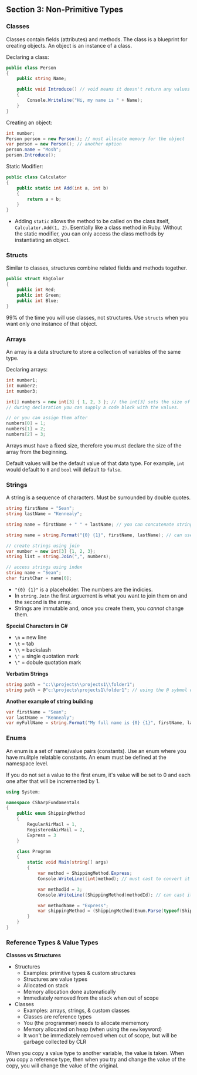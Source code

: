 ## **Section 3: Non-Primitive Types**

### **Classes**

Classes contain fields (attributes) and methods. The class is a blueprint for creating objects. An object is an instance of a class.

Declaring a class: 
```csharp
public class Person 
{
    public string Name;

    public void Introduce() // void means it doesn't return any values
    {
        Console.Writeline("Hi, my name is " + Name);
    }
}
```

Creating an object:
```csharp
int number;
Person person = new Person(); // must allocate memory for the object
var person = new Person(); // another option
person.name = "Mosh";
person.Introduce();
```

Static Modifier:
```csharp
public class Calculator 
{
    public static int Add(int a, int b)
    {
        return a + b;
    }
}
```
* Adding `static` allows the method to be called on the class itself, `Calculator.Add(1, 2)`. Esentially like a class method in Ruby. Without the static modifier, you can only access the class methods by instantiating an object. 

### **Structs**

Similar to classes, structures combine related fields and methods together.
```csharp
public struct RbgColor
{
    public int Red;
    public int Green;
    public int Blue;
}
```

99% of the time you will use classes, not structures. Use `structs` when you want only one instance of that object.

### **Arrays**

An array is a data structure to store a collection of variables of the same type. 

Declaring arrays:
```csharp
int number1;
int number2;
int number3;

int[] numbers = new int[3] { 1, 2, 3 }; // the int[3] sets the size of the array
// during declaration you can supply a code block with the values.

// or you can assign them after
numbers[0] = 1;
numbers[1] = 2;
numbers[2] = 3;
```

Arrays must have a fixed size, therefore you must declare the size of the array from the beginning.

Default values will be the default value of that data type. For example, `int` would default to `0` and `bool` will default to `false`.

### **Strings**

A string is a sequence of characters. Must be surrounded by double quotes.
```csharp
string firstName = "Sean";
string lastName = "Kennealy";

string name = firstName + " " + lastName; // you can concatenate strings too

string name = string.Format("{0} {1}", firstName, lastName); // can use the format static method on the string class

// create strings using join
var number = new int[3] {1, 2, 3};
string list = string.Join(",", numbers);

// access strings using index
string name = "Sean";
char firstChar = name[0];
```
* `"{0} {1}"` is a placeholder. The numbers are the indicies.
* In `string.Join` the first arguement is what you want to join them on and the second is the array.
* Strings are immutable and, once you create them, you *cannot* change them.

**Special Characters in C#**
* `\n` = new line
* `\t` = tab
* `\\` = backslash
* `\'` = single quotation mark
* `\"` = dobule quotation mark

**Verbatim Strings**
```csharp
string path = "c:\\projects\\projects1\\folder1";
string path = @"c:\projects\projects1\folder1"; // using the @ sybmol will allow for a verbatim string or stirng literal
```

**Another example of string building**
```csharp
var firstName = "Sean";
var lastName = "Kennealy";
var myFullName = string.Format("My full name is {0} {1}", firstName, lastName);
```

### **Enums**

An enum is a set of name/value pairs (constants). Use an enum where you have mulitple relatable constants. An enum must be defined at the namespace level.

If you do not set a value to the first enum, it's value will be set to 0 and each one after that will be incremented by 1.

```csharp
using System;

namespace CSharpFundamentals
{
    public enum ShippingMethod
    {
        RegularAirMail = 1,
        RegisteredAirMail = 2,
        Express = 3
    }

    class Program
    {
        static void Main(string[] args)
        {
            var method = ShippingMethod.Express;
            Console.WriteLine((int)method); // must cast to convert it to an integer

            var methodId = 3;
            Console.WriteLine((ShippingMethod)methodId); // can cast it to a shipping method and will return "Express"

            var methodName = "Express";
            var shippingMethod = (ShippingMethod)Enum.Parse(typeof(ShippingMethod), methodName);
        }
    }
}
```

### **Reference Types & Value Types**

**Classes vs Structures**
* Structures
    * Examples: primitive types & custom structures
    * Structures are value types
    * Allocated on stack
    * Memory allocation done automatically
    * Immediately removed from the stack when out of scope
* Classes
    * Examples: arrays, strings, & custom classes
    * Classes are reference types
    * You (the programmer) needs to allocate mememory
    * Memory allocated on heap (when using the `new` keyword)
    * It won't be immediately removed when out of scope, but will be garbage collected by CLR 

When you copy a value type to another variable, the value is taken. When you copy a reference type, then when you try and change the value of the copy, you will change the value of the original.